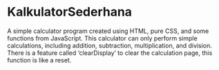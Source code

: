 # KalkulatorSederhana

A simple calculator program created using HTML, pure CSS, and some functions from JavaScript. This calculator can only perform simple calculations, including addition, subtraction, multiplication, and division. There is a feature called ‘clearDisplay’ to clear the calculation page, this function is like a reset.
